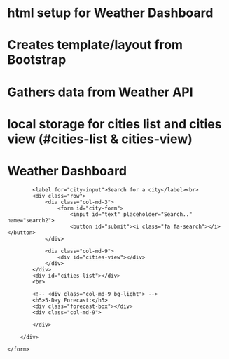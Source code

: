 # html setup for Weather Dashboard 
# Creates template/layout from Bootstrap 
# Gathers data from Weather API 
# local storage for cities list and cities view (#cities-list & cities-view)

<!DOCTYPE html>
<html lang="en">

<head>
    <meta charset="UTF-8">
    <meta name="viewport" content="width=device-width, initial-scale=1.0">
    <meta http-equiv="X-UA-Compatible" content="ie=edge">
    <title>Document</title>
    <link rel="stylesheet" href="https://maxcdn.bootstrapcdn.com/bootstrap/4.0.0/css/bootstrap.min.css">
    <link rel="stylesheet" href="https://cdnjs.cloudflare.com/ajax/libs/font-awesome/4.7.0/css/font-awesome.min.css">
    <link rel="stylesheet" href="styles.css">


</head>

<body>
    <form>
        <h1> Weather Dashboard</h1>
        <div class="container">
            <!-- Our columns function in rows. -->

            <label for="city-input">Search for a city</label><br>
            <div class="row">
                <div class="col-md-3">
                    <form id="city-form">
                        <input id="text" placeholder="Search.." name="search2">
                        <button id="submit"><i class="fa fa-search"></i></button>
                </div>

                <div class="col-md-9">
                    <div id="cities-view"></div>
                </div>
            </div>
            <div id="cities-list"></div>
            <br>

            <!-- <div class="col-md-9 bg-light"> -->
            <h5>5-Day Forecast:</h5>
            <div class="forecast-box"></div>
            <div class="col-md-9">

            </div>

        </div>

    </form>
